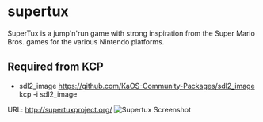 # supertux
SuperTux is a jump'n'run game with strong inspiration from the Super Mario Bros. games for the various Nintendo platforms.

## Required from KCP
* sdl2_image https://github.com/KaOS-Community-Packages/sdl2_image
kcp -i sdl2_image

URL: http://supertuxproject.org/
![Supertux Screenshot](http://supertuxproject.org/images/0_3_5_9.png)
